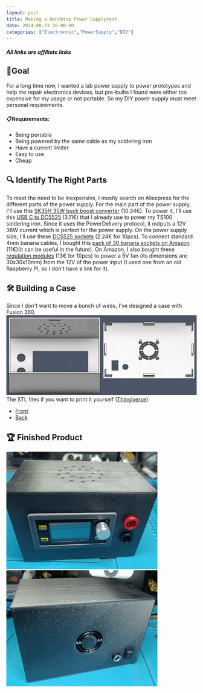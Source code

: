 ```yaml
---
layout: post
title: Making a Benchtop Power Supplytest
date: 2024-08-23 20:00:00
categories: ["Electronnic","PowerSupply","DIY"]
---
```

##### All links are affiliate links
## 🎯Goal
For a long time now, I wanted a lab power supply to power prototypes and help me repair electronics devices, but pre-builts I found were either too expensive for my usage or not portable. So my DIY power supply must meet personal requirements.

#### 📋Requirements:
- Being portable
- Being powered by the same cable as my soldering iron
- Have a current limiter
- Easy to use
- Cheap

## 🔍 Identify The Right Parts
To meet the need to be inexpensive, I mostly search on Aliexpress for the different parts of the power supply.
For the main part of the power supply, I'll use this [SK35H 35W buck boost converter](https://www.aliexpress.com/item/1005007004741793.html) (10.34€).
To power it, I'll use this [USB C to DC5525](https://www.aliexpress.com/item/1005004744935148.html) (3.11€) that I already use to power my TS100 soldering iron. Since it uses the PowerDelivery protocol, it outputs a 12V 36W current which is perfect for the power supply.
On the power supply side, I'll use these [DC5525 sockets](https://www.aliexpress.com/item/1005007211080553.html) (2.24€ for 10pcs).
To connect standard 4mm banana cables, I bought this [pack of 30 banana sockets on Amazon](https://amzn.to/3ANy3q4) (11€)(it can be useful in the future). On Amazon, I also bought these [regulation modules](https://amzn.to/4g0DeDh) (13€ for 10pcs) to power a 5V fan (its dimensions are 30x30x10mm) from the 12V of the power input (I used one from an old Raspberry Pi, so I don't have a link for it).

## 🛠️ Building a Case
Since I don't want to move a bunch of wires, I've designed a case with Fusion 360.
![fusion360 render picture](https://github.com/Chachigo/chachigo.github.io/blob/main/all_collections/_posts/img/psuCase.png?raw=true)  
The STL files if you want to print it yourself ([Thingiverse](https://www.thingiverse.com/thing:6741616)):
- [Front](https://github.com/Chachigo/chachigo.github.io/blob/main/all_collections/_posts/files/Front_Supply_Case.stl)
- [Back](https://github.com/Chachigo/chachigo.github.io/blob/main/all_collections/_posts/files/Back_Supply_Case.stl)


## 🏆 Finished Product
![final product photo](https://github.com/Chachigo/chachigo.github.io/blob/main/all_collections/_posts/img/psuPhoto.jpg?raw=true)  
![final product photo Back](https://github.com/Chachigo/chachigo.github.io/blob/main/all_collections/_posts/img/psuBackPhoto.jpg?raw=true)